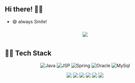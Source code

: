 ## Hi there! 🖐🏻

- 😄 always Smile!

<div id="main" align="center">
    <img 
        src="https://github-readme-stats.vercel.app/api?username=abyss0246&hide=stars,contribs&count_private=true&show_icons=true"
        style="height: auto; margin-left: 20px; margin-right: 20px; padding: 10px;"/>
</div>

## 👍🏻 Tech Stack

<p align="center">
   <img alt="Java" src ="https://img.shields.io/badge/Java-007396.svg?&style=flat&logo=Java&logoColor=white"/>
   <img alt="JSP" src ="https://img.shields.io/badge/JSP-F86001.svg?&style=flat&logo=Java&logoColor=white"/>
   <img alt="Spring" src ="https://img.shields.io/badge/Spring-6DB33F.svg?&style=flat&logo=Spring&logoColor=white"/>
   <img alt="Oracle" src ="https://img.shields.io/badge/Oracle-F80000.svg?&style=flat&logo=Oracle&logoColor=white"/>
   <img alt="MySql" src ="https://img.shields.io/badge/MySql-4479A1.svg?&style=flat&logo=MySql&logoColor=white"/
   <img alt="Mybatis" src ="https://img.shields.io/badge/Mybatis-1F4056.svg&style=flat&logo=Mybatis&logoColor=white"/>
</p>

<p align="center">
    <img src="https://img.shields.io/badge/Spring-6DB33F?style=flat-square&logo=Spring&logoColor=white"/>
    <img src="https://img.shields.io/badge/Android-3DDC84?style=flat-square&logo=android&logoColor=white"/>
    <img src="https://img.shields.io/badge/Django-092E20?style=flat-square&logo=Django&logoColor=white"/>
    <img src="https://img.shields.io/badge/JSP-007396?style=flat-square&logo=java&logoColor=white"/>
    <img src="https://img.shields.io/badge/Node-339933?style=flat-square&logo=node.js&logoColor=white"/>
    <img src="https://img.shields.io/badge/React-61DAFB?style=flat-square&logo=react&logoColor=white"/>
</p>
